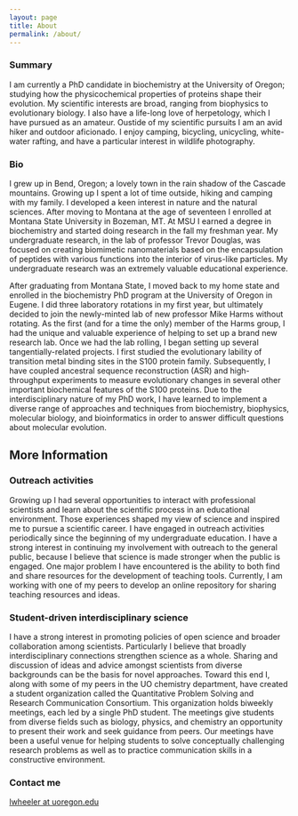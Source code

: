 ```yaml
---
layout: page
title: About
permalink: /about/
---
```

### Summary

I am currently a PhD candidate in biochemistry at the
University of Oregon; studying how the physicochemical properties of proteins
shape their evolution. My scientific interests are broad, ranging from biophysics to 
evolutionary biology. I also have a life-long love of herpetology, which I have pursued
as an amateur. Oustide of my scientific pursuits I am an avid hiker and outdoor aficionado. 
I enjoy camping, bicycling, unicycling, white-water rafting, and have a particular interest
in wildlife photography. 

### Bio

I grew up in Bend, Oregon; a lovely town in the rain shadow of the Cascade mountains. Growing up I spent a lot of time outside, hiking and camping with my family. I developed a keen interest in nature and the natural sciences. After moving to Montana at the age of seventeen I enrolled at Montana State University in Bozeman, MT. At MSU I earned a degree in biochemistry and started doing research in the fall my freshman year. My undergraduate research, in the lab of professor Trevor Douglas, was focused on creating biomimetic nanomaterials based on the encapsulation of peptides with various functions into the interior of virus-like particles. My undergraduate research was an extremely valuable educational experience. 

After graduating from Montana State, I moved back to my home state and enrolled in the biochemistry PhD program at the University of Oregon in Eugene. I did three laboratory rotations in my first year, but ultimately decided to join the newly-minted lab of new professor Mike Harms without rotating. As the first (and for a time the only) member of the Harms group, I had the unique and valuable experience of helping to set up a brand new research lab. Once we had the lab rolling, I began setting up several tangentially-related projects. I first studied the evolutionary lability of transition metal binding sites in the S100 protein family. Subsequently, I have coupled ancestral sequence reconstruction (ASR) and high-throughput experiments to measure evolutionary changes in several other important biochemical features of the S100 proteins. Due to the interdisciplinary nature of my PhD work, I have learned to implement a diverse range of approaches and techniques from biochemistry, biophysics, molecular biology, and bioinformatics in order to answer difficult questions about molecular evolution. 



## More Information


### Outreach activities

Growing up I had several opportunities to interact with professional scientists and learn about 
the scientific process in an educational environment. Those experiences shaped my view of science 
and inspired me to pursue a scientific career. I have engaged in outreach activities periodically 
since the beginning of my undergraduate education. I have a strong interest in continuing my involvement 
with outreach to the general public, because I believe that science is made stronger when the public 
is engaged.  One major problem I have encountered is the ability to both find 
and share resources for the development of teaching tools. Currently, I am working with one 
of my peers to develop an online repository for sharing teaching resources and ideas. 


### Student-driven interdisciplinary science

I have a strong interest in promoting policies of open science and broader collaboration among scientists. Particularly I believe that broadly interdisciplinary connections strengthen science as a whole. Sharing and discussion of ideas and advice amongst scientists from diverse backgrounds can be the basis for novel approaches. Toward this end I, along with some of my peers in the UO chemistry department, have created a student organization called the Quantitative Problem Solving and Research Communication Consortium. This organization holds biweekly meetings, each led by a single PhD student. The meetings give students from diverse fields such as biology, physics, and chemistry an opportunity to present their work and seek guidance from peers. Our meetings have been a useful venue for helping students to solve conceptually challenging research problems as well as to practice communication skills in a constructive environment. 

### Contact me

[lwheeler at uoregon.edu](mailto:email@domain.com)
